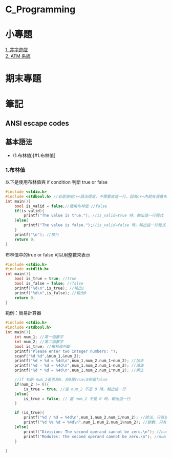 # C_Programming
# 小專題
[1. 井字遊戲](https://github.com/PeiHsiuLu/C_Programming/blob/main/tic.c)  
[2. ATM 系統](https://github.com/PeiHsiuLu/C_Programming/blob/main/atm.c)  
# 期末專題
# 筆記
## ANSI escape codes

## 基本語法
- (1.布林值)[#1.布林值]
### 1.布林值
以下是使用布林值與 if condition 判斷 true or false 
```c
#include <stdio.h>
#include <stdbool.h> //若是使用C++語法撰寫，不需要寫這一行，因為C++內就有涵蓋布林值
int main(){
    bool is_valid = false;//使用布林值 //false
    if(is_valid){
        printf("The value is true."); //is_valid=true 時，輸出這一行程式
    }else{
        printf("The value is false.");//is_valid=false 時，輸出這一行程式
    }
    printf("\n"); //換行
    return 0;
}
```
布林值中的true or false 可以用整數來表示 
```c
#include <stdio.h>
#include <stdlib.h>
int main(){
    bool is_true = true; //true
    bool is_false = false; //false
    printf("%d\n",is_true); //輸出1
    printf("%d\n",is_false); //輸出0
    return 0;
}
```

範例：簡易計算器  
```c
#include <stdio.h>
#include <stdbool.h>
int main(){
    int num_1; //第一個數字
    int num_2; //第二個數字
    bool is_true; //布林值判斷
    printf("Please enter two integer numbers: ");
    scanf("%d %d",&num_1,&num_2);
    printf("%d + %d = %4d\n",num_1,num_2,num_1+num_2); //加法
    printf("%d - %d = %4d\n",num_1,num_2,num_1-num_2); //減法
    printf("%d * %d = %4d\n",num_1,num_2,num_1*num_2); //乘法

    //if 判斷 num_2是否為0，非0是true;0則是false
    if(num_2 != 0){ 
        is_true = true; //當 num_2 不是 0 時，輸出這一行
    }else{
        is_true = false; // 當 num_2 不是 0 時，輸出這一行
    }

    if (is_true){
        printf("%d / %d = %4d\n",num_1,num_2,num_1/num_2); //除法，只有當 num_2 不是 0 時，才會輸出這一行
        printf("%d %% %d = %4d\n",num_1,num_2,num_1%num_2); //餘數，只有當 num_2 不是 0 時，才會輸出這一行
    }else{
        printf("Division: The second operand cannot be zero.\n"); //num_2 是0時，輸出這一行
        printf("Modules: The second operand cannot be zero.\n"); //num_2 是0時，輸出這一行
    }
    
}
```
